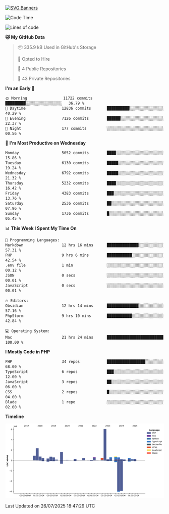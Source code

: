 [![SVG Banners](https://svg-banners.vercel.app/api?type=glitch&text1=Gere_Lajos%F0%9F%92%BB&width=800&height=400)](https://github.com/Akshay090/svg-banners)

<!--START_SECTION:waka-->
![Code Time](http://img.shields.io/badge/Code%20Time-2%2C711%20hrs%2030%20mins-blue)

![Lines of code](https://img.shields.io/badge/From%20Hello%20World%20I%27ve%20Written-18.7%20million%20lines%20of%20code-blue)

**🐱 My GitHub Data** 

> 📦 335.9 kB Used in GitHub's Storage 
 > 
> 💼 Opted to Hire
 > 
> 📜 4 Public Repositories 
 > 
> 🔑 43 Private Repositories 
 > 
**I'm an Early 🐤** 

```text
🌞 Morning                11722 commits       █████████░░░░░░░░░░░░░░░░   36.79 % 
🌆 Daytime                12836 commits       ██████████░░░░░░░░░░░░░░░   40.29 % 
🌃 Evening                7126 commits        ██████░░░░░░░░░░░░░░░░░░░   22.37 % 
🌙 Night                  177 commits         ░░░░░░░░░░░░░░░░░░░░░░░░░   00.56 % 
```
📅 **I'm Most Productive on Wednesday** 

```text
Monday                   5052 commits        ████░░░░░░░░░░░░░░░░░░░░░   15.86 % 
Tuesday                  6130 commits        █████░░░░░░░░░░░░░░░░░░░░   19.24 % 
Wednesday                6792 commits        █████░░░░░░░░░░░░░░░░░░░░   21.32 % 
Thursday                 5232 commits        ████░░░░░░░░░░░░░░░░░░░░░   16.42 % 
Friday                   4383 commits        ███░░░░░░░░░░░░░░░░░░░░░░   13.76 % 
Saturday                 2536 commits        ██░░░░░░░░░░░░░░░░░░░░░░░   07.96 % 
Sunday                   1736 commits        █░░░░░░░░░░░░░░░░░░░░░░░░   05.45 % 
```


📊 **This Week I Spent My Time On** 

```text
💬 Programming Languages: 
Markdown                 12 hrs 16 mins      ██████████████░░░░░░░░░░░   57.31 % 
PHP                      9 hrs 6 mins        ███████████░░░░░░░░░░░░░░   42.54 % 
.env file                1 min               ░░░░░░░░░░░░░░░░░░░░░░░░░   00.12 % 
JSON                     0 secs              ░░░░░░░░░░░░░░░░░░░░░░░░░   00.01 % 
JavaScript               0 secs              ░░░░░░░░░░░░░░░░░░░░░░░░░   00.01 % 

🔥 Editors: 
Obsidian                 12 hrs 14 mins      ██████████████░░░░░░░░░░░   57.16 % 
PhpStorm                 9 hrs 10 mins       ███████████░░░░░░░░░░░░░░   42.84 % 

💻 Operating System: 
Mac                      21 hrs 24 mins      █████████████████████████   100.00 % 
```

**I Mostly Code in PHP** 

```text
PHP                      34 repos            █████████████████░░░░░░░░   68.00 % 
TypeScript               6 repos             ███░░░░░░░░░░░░░░░░░░░░░░   12.00 % 
JavaScript               3 repos             ██░░░░░░░░░░░░░░░░░░░░░░░   06.00 % 
CSS                      2 repos             █░░░░░░░░░░░░░░░░░░░░░░░░   04.00 % 
Blade                    1 repo              ░░░░░░░░░░░░░░░░░░░░░░░░░   02.00 % 
```



**Timeline**

![Lines of Code chart](https://raw.githubusercontent.com/gere-lajos/gere-lajos/main/assets/bar_graph.png)


 Last Updated on 26/07/2025 18:47:29 UTC
<!--END_SECTION:waka-->
